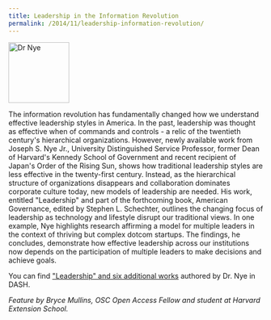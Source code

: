 ```yaml
---
title: Leadership in the Information Revolution
permalink: /2014/11/leadership-information-revolution/
---
```

<img src="{{site.baseurl}}/assets/img/medium_Dean%20Nye-1.jpg" alt="Dr Nye" title="Dr Nye" style="vertical-align: top;" class="floatright" height="120" width="120">

The information revolution has fundamentally changed how we understand effective leadership styles in America. In the past, leadership was thought as effective when of commands and controls - a relic of the twentieth century's hierarchical organizations. However, newly available work from Joseph S. Nye Jr., University Distinguished Service Professor, former Dean of Harvard's Kennedy School of Government and recent recipient of Japan's Order of the Rising Sun, shows how traditional leadership styles are less effective in the twenty-first century. Instead, as the hierarchical structure of organizations disappears and collaboration dominates corporate culture today, new models of leadership are needed. His work, entitled "Leadership" and part of the forthcoming book, American Governance, edited by Stephen L. Schechter, outlines the changing focus of leadership as technology and lifestyle disrupt our traditional views. In one example, Nye highlights research affirming a model for multiple leaders in the context of thriving but complex dotcom startups. The findings, he concludes, demonstrate how effective leadership across our institutions now depends on the participation of multiple leaders to make decisions and achieve goals. 

You can find ["Leadership" and six additional works](http://dash.harvard.edu/browse?type=harvardAuthor&authority=e6eddd5b2ff27b802e4e337f139d8c78) authored by Dr. Nye in DASH. 

_Feature by Bryce Mullins, OSC Open Access Fellow and student at Harvard Extension School._

